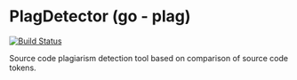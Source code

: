 # PlagDetector (go - plag)
[![Build Status](https://travis-ci.org/sohlich/go-plag.svg?branch=master)](https://travis-ci.org/sohlich/go-plag)

Source code plagiarism detection tool based on comparison of source code tokens.
